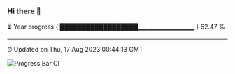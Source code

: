 ### Hi there 👋

⏳ Year progress { ██████████████████▁▁▁▁▁▁▁▁▁▁▁▁ } 62.47 %

---

⏰ Updated on Thu, 17 Aug 2023 00:44:13 GMT

![Progress Bar CI](https://github.com/liununu/liununu/workflows/Progress%20Bar%20CI/badge.svg)
